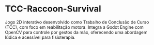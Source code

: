 # TCC-Raccoon-Survival
Jogo 2D interativo desenvolvido como Trabalho de Conclusão de Curso (TCC), com foco em reabilitação motora. Integra a Godot Engine com OpenCV para controle por gestos da mão, oferecendo uma abordagem lúdica e acessível para fisioterapia.

